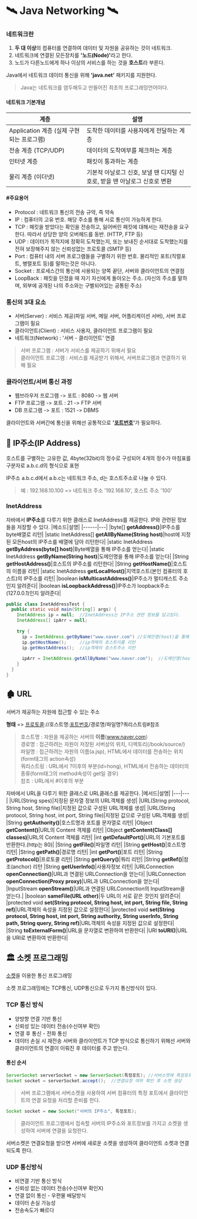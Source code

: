 # 🛰 Java Networking 🛰
### 네트워크란
1. <b>두 대 이상</b>의 컴퓨터를 연결하여 데이터 및 자원을 공유하는 것이 네트워크.
2. 네트워크에 연결된 모든장치를 <b>'노드(Node)'</b>라고 한다.
3. 노드가 다른노드에게 하나 이상의 서비스를 하는 것을 <b>호스트</b>라 부른다.

Java에서 네트워크 데이터 통신을 위해 <b>'java.net'</b> 패키지를 지원한다.
> Java는 네트워크를 염두해두고 만들어진 최초의 프로그래밍언어이다.

#### 네트워크 기본개념
|계층|설명|
|---|---|
|Application 계층 (실제 구현되는 프로그램)|도착한 데이터를 사용자에게 전달하는 계층|
|전송 계층 (TCP/UDP)|데이터의 도착여부를 체크하는 계층|
|인터넷 계층|패킷이 통과하는 계층|
|물리 계층 (이더넷)|기본적 아날로그 신호, 보낼 땐 디지털 신호로, 받을 땐 아날로그 신호로 변환|

#### #주요용어
- Protocol : 네트워크 통신의 전송 규약, 즉 약속
- IP : 컴퓨터의 고유 번호. 해당 주소를 통해 서로 통신이 가능하게 한다.
- TCP : 패킷을 받았다는 확인을 전송하고, 잃어버린 패킷에 대해서는 재전송을 요구한다. 따라서 상당한 양의 오버헤드를 동반. (HTTP, FTP 등)
- UDP : 데이터가 목적지에 정확히 도착했는지, 또는 보내진 순서대로 도착했는지를 전혀 보장해주지 않는 신뢰성없는 프로토콜 (SMTP 등)
- Port : 컴퓨터 내의 서버 프로그램들을 구별하기 위한 번호. 물리적인 포트(직렬포트, 병렬포트 등)를 말하는것은 아니다.
- Socket : 프로세스간의 통신에 사용되는 양쪽 끝단, 서버와 클라이언트의 연결점
- LoopBack : 패킷을 던졌을 때 자기 자신에게 돌아오는 주소. (자신의 주소를 말하며, 외부에 공개된 나의 주소와는 구별되어있는 공통된 주소)

### 통신의 3대 요소
- 서버(Server) : 서비스 제공(파일 서버, 메일 서버, 어플리케이션 서버), 서버 프로그램이 필요
- 클라이언트(Client) : 서비스 사용자, 클라이언트 프로그램이 필요
- 네트워크(Network) : '서버 - 클리이언트' 연결
> 서버 프로그램 : 서버가 서비스를 제공하기 위해서 필요<br>
> 클라이언트 프로그램 : 서비스를 제공받기 위해서, 서버프로그램과 연결하기 위해 필요

### 클라이언트/서버 통신 과정
- 웹브라우저 프로그램 -> 포트 : 8080 -> 웹 서버
- FTP 프로그램 -> 포트 : 21 -> FTP 서버
- DB 프로그램 -> 포트 : 1521 -> DBMS

클라이언트와 서버간에 통신을 위해선 공통적으로 <b>'[포트번호](#주요용어)'</b>가 필요하다.


## 🚧 IP주소(IP Address)
호스트를 구별하는 고유한 값, 4byte(32bit)의 정수로 구성되어 4개의 정수가 마침표를 구분자로 a.b.c.d의 형식으로 표현

IP주소 a.b.c.d에서 a.b.c는 네트워크 주소, d는 호스트주소로 나눌 수 있다.
> 예 : 192.168.10.100 => 네트워크 주소 '192.168.10', 호스트 주소 '100'

### InetAddress
자바에서 <b>IP주소</b>를 다루기 위한 클래스로 InetAddress를 제공한다.
IP와 관련된 정보들을 저장할 수 있다.
|메소드|설명|
|------|---|
|byte[] <b>getAddress()</b>|IP주소를 byte배열로 리턴|
|static InetAddress[] <b>getAllByName(String host)</b>|host에 지정된 모든host의 IP주소를 배열에 담아 리턴한다|
|static InetAddress <b>getByAddress(byte[] host)</b>|Byte배열을 통해 IP주소를 얻는다|
|static InetAddress <b>getByName(String host)</b>|도메인명을 통해 IP주소를 얻는다|
|String <b>getHostAddress()</b>|호스트의 IP주소를 리턴한다|
|String <b>getHostName()</b>|호스트의 이름을 리턴|
|static InetAddress <b>getLocalHost()</b>|지역호스트(본인 컴퓨터의 호스트)의 IP주소를 리턴|
|boolean <b>isMulticastAddress()</b>|IP주소가 멀티캐스트 주소인지 알려준다|
|boolean <b>isLoopbackAddress()</b>|IP주소가 loopback주소(127.0.0.1)인지 알려준다|
```java
public class InetAddressTest {
  public static void main(String[] args) {
    InetAddress ip = null;  //InetAddress는 IP주소 관련 정보를 담고있다.
    InetAddress[] ipArr = null;
    
    try {
      ip = InetAddress.getByName("www.naver.com") //도메인명(host)을 통해 IP주소를 가진 'InetAddress'객체 리턴
      ip.getHostName();     //ip객체의 호스트이름 리턴
      ip.getHostAddress();  //ip객체의 호스트주소 리턴
      
      ipArr = InetAddress.getAllByName("www.naver.com");  //도메인명(host)에 지정된 모든 IP주소를 리턴
    }
  }
}
```

## 🏚 URL
서버가 제공하는 자원에 접근할 수 있는 주소

<b>형태</b> => [프로토콜](#주요용어)://호스트명:[포트번호](#주요용어)/경로명/파일명?쿼리스트링#참조
> 호스트명 : 자원을 제공하는 서버의 <b>이름</b>(www.naver.com)<br>
> 경로명 : 접근하려는 자원이 저장된 서버상의 위치, 디렉토리(/book/source/)<br>
> 파일명 : 접근하려는 자원의 이름(a.jsp), HTML에서 데이터를 전송하는 위치(form태그의 action속성)<br>
> 쿼리스트링 : URL에서 ?이후의 부분(id=hong), HTML에서 전송하는 데이터의 종류(form태그의 method속성이 get일 경우)<br>
> 참조 : URL에서 #이후의 부분

자바에서 URL을 다루기 위한 클래스로 URL클래스를 제공한다.
|메서드|설명|
|---|---|
|URL(String spes)|지정된 문자열 정보의 URL객체를 생성|
|URL(String protocol, String host, String file)|지정된 값으로 구성된 URL객체를 생성|
|URL(String protocol, String host, int port, String file)|지정된 값으로 구성된 URL객체를 생성|
|String <b>getAuthority()</b>|호스트명과 포트를 문자열로 리턴|
|Object <b>getContent()</b>|URL의 Content 객체를 리턴|
|Object <b>getContent(Class[] classes)</b>|URL의 Content 객체를 리턴|
|int <b>getDefaultPort()</b>|URL의 기본포트를 반환한다.(http는 80)|
|String <b>getFile()</b>|파일명 리턴|
|String <b>getHost()</b>|호스트명 리턴|
|String <b>getPath()</b>|경로명 리턴|
|int <b>getPort()</b>|포트 리턴|
|String <b>getProtocol()</b>|프로토콜 리턴|
|String <b>getQuery()</b>|쿼리 리턴|
|String <b>getRef()</b>|참조(anchor) 리턴
|String <b>getUserInfo()</b>|사용자정보 리턴|
|URLConnection <b>openConnection()</b>|URL과 연결된 URLConnection을 얻는다|
|URLConnection <b>openConnection(Proxy proxy)</b>|URL과 URLConnection을 얻는다|
|InputStream <b>openStream()</b>|URL과  연결된  URLConnection의  InputStream을  얻는다.|
|boolean <b>sameFile(URL other)</b>|두  URL이  서로  같은  것인지  알려준다|
|protected  void <b>set(String protocol, String host, int port, String file, String ref)</b>|URL객체의  속성을  지정된  값으로  설정한다|
|protected  void <b>set(String protocol, String host, int port, String authority, String userInfo, String path, String query, String ref)</b>|URL객체의  속성을  지정된  값으로  설정한다|
|String <b>toExternalForm()</b>|URL을  문자열로  변환하여  반환한다|
|URI <b>toURI()</b>|URL을  URI로  변환하여  반환한다|
<!--```java
URL url = new URL("http://naver.com");  //URL객체 생성
System.out.println("Protocol:"+ url.getProtocol());
System.out.println("Host:"+ url.getHost());
System.out.println("Port:"+ url.getPort()); //-1 반환  => 기본  포트  사용한  경우
System.out.println("File:"+ url.getFile());

URLConnection conn = url.openConnection();
//System.out.println("conn.toString():"+conn);
System.out.println("\n\n파일  크기:" + conn.getContentLength()); System.out.println("ContentType:" + conn.getContentType());
```-->

## 🏛 소켓 프로그래밍
[소켓](#주요용어)을 이용한 통신 프로그래밍

소켓 프로그래밍에는 TCP통신, UDP통신으로 두가지 통신방식이 있다.

### TCP 통신 방식
- 양방향 연결 기반 통신
- 신뢰성 있는 데이터 전송(수신여부 확인)
- 연결 후 통신 - 전화 통신
- 데이터 손실 시 재전송
서버와 클라이언트가 TCP 방식으로 통신하기 위해선 서버와 클라이언트의 연결이 이뤄진 후 데이터를 주고 받는다.

#### 통신 순서
```java
ServerSocket serverSocket = new ServerSocket(특정포트); //서버소켓에 특정포트 연결
Socket socket = serverSocket.accept();  //연결요청 여부 확인 후 소켓 생성
```
> 서버 프로그램에서 서버소켓을 사용하여 서버 컴퓨터의 특정 포트에서 클라이언트의 연결 요청을 처리할 준비를 한다.


```java
Socket socket = new Socket("서버의 IP주소", 특정포트);
```
> 클라이언트 프로그램에서 접속할 서버의 IP주소와 포트정보를 가지고 소켓을 생성하여 서버에 연결을 요청한다.


서버소켓은 연결요청을 받으면 서버에 새로운 소켓을 생성하여 클라이언트 소켓과 연결되도록 한다.


### UDP 통신방식
- 비연결 기반 통신 방식
- 신뢰성 없는 데이터 전송(수신여부 확인X)
- 연결 없이 통신 - 우편물 배달방식
- 데이터 손실 가능성
- 전송속도가 빠르다

